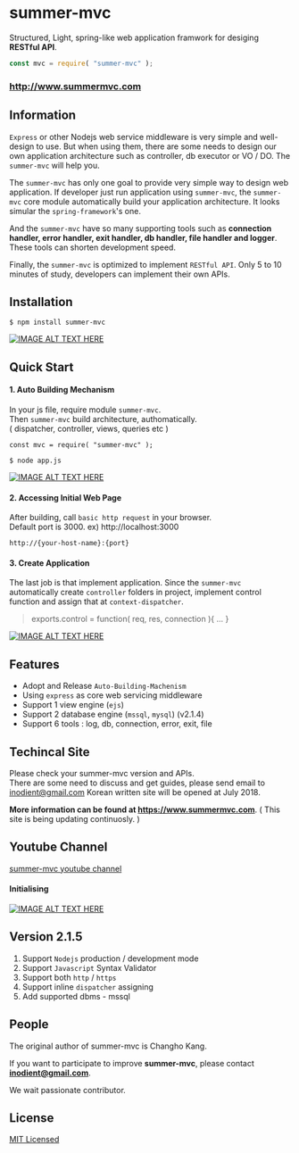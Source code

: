 # summer-mvc
Structured, Light, spring-like web application framwork for desiging **RESTful API**.      

```javascript
const mvc = require( "summer-mvc" );    
```   

### http://www.summermvc.com


## Information  
`Express` or other Nodejs web service middleware is very simple and well-design to use.
But when using them, there are some needs to design our own application architecture such as controller, db executor or VO / DO.
The `summer-mvc` will help you.

The `summer-mvc` has only one goal to provide very simple way to design web application.
If developer just run application using `summer-mvc`, the `summer-mvc` core module automatically build your application architecture.
It looks simular the `spring-framework`'s one.

And the `summer-mvc` have so many supporting tools such as **connection handler, error handler, exit handler, db handler, file handler and logger**.
These tools can shorten development speed.

Finally, the `summer-mvc` is optimized to implement `RESTful API`. 
Only 5 to 10 minutes of study, developers can implement their own APIs.








## Installation
```      
$ npm install summer-mvc      
```    

[![IMAGE ALT TEXT HERE](https://www.summermvc.com/write_code.png)](https://youtu.be/nbqMR-WhsBQ)  




## Quick Start
#### 1. Auto Building Mechanism
In your js file, require module `summer-mvc`.   
Then `summer-mvc` build architecture, authomatically.     
( dispatcher, controller, views, queries etc )   

```
const mvc = require( "summer-mvc" );    
```    

```
$ node app.js
```    

[![IMAGE ALT TEXT HERE](https://www.summermvc.com/install.png)](https://youtu.be/RJFem_aWxIY)  




#### 2. Accessing Initial Web Page
After building, call `basic http request` in your browser.  
Default port is 3000. ex) http://localhost:3000    
```
http://{your-host-name}:{port}    
```    



#### 3. Create Application
The last job is that implement application.
Since the `summer-mvc` automatically create `controller` folders in project,
implement control function and assign that at `context-dispatcher`. 

> exports.control = function( req, res, connection ){ ...  } 
    
[![IMAGE ALT TEXT HERE](https://www.summermvc.com/execution.png)](https://youtu.be/xZz1hEwbBus)  
    




## Features       
- Adopt and Release `Auto-Building-Machenism`
- Using `express` as core web servicing middleware
- Support 1 view engine (`ejs`)
- Support 2 database engine (`mssql`, `mysql`) (v2.1.4)
- Support 6 tools : log, db, connection, error, exit, file





## Techincal Site
Please check your summer-mvc version and APIs.  
There are some need to discuss and get guides, please send email to inodient@gmail.com
Korean written site will be opened at July 2018.

**More information can be found at https://www.summermvc.com**.
( This site is being updating continuosly. )




## Youtube Channel
[summer-mvc youtube channel](https://www.youtube.com/channel/UCmpfNkTMaMR2lw25JFrwC6g?view_as=subscriber)

#### Initialising
[![IMAGE ALT TEXT HERE](https://www.summermvc.com/install.png)](https://youtu.be/WRuBzKUgipg)





  



## Version 2.1.5
1. Support `Nodejs` production / development mode
2. Support `Javascript` Syntax Validator
3. Support both `http` / `https`
4. Support inline `dispatcher` assigning
5. Add supported dbms - mssql







## People
The original author of summer-mvc is Changho Kang.  

If you want to participate to improve **summer-mvc**,
please contact **inodient@gmail.com**.

We wait passionate contributor.





## License
[MIT Licensed](https://github.com/inodient/summer-mvc/blob/master/LICENSE)  
